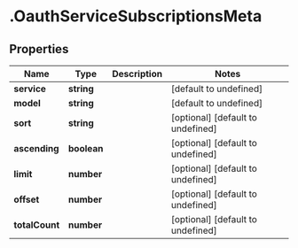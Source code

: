 # .OauthServiceSubscriptionsMeta

## Properties

Name | Type | Description | Notes
------------ | ------------- | ------------- | -------------
**service** | **string** |  | [default to undefined]
**model** | **string** |  | [default to undefined]
**sort** | **string** |  | [optional] [default to undefined]
**ascending** | **boolean** |  | [optional] [default to undefined]
**limit** | **number** |  | [optional] [default to undefined]
**offset** | **number** |  | [optional] [default to undefined]
**totalCount** | **number** |  | [optional] [default to undefined]

